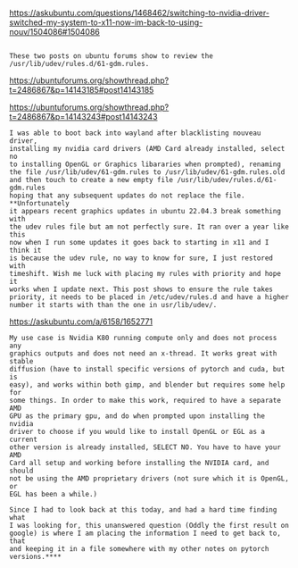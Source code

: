 https://askubuntu.com/questions/1468462/switching-to-nvidia-driver-switched-my-system-to-x11-now-im-back-to-using-nouv/1504086#1504086  

```plaintext

These two posts on ubuntu forums show to review the
/usr/lib/udev/rules.d/61-gdm.rules.
```
https://ubuntuforums.org/showthread.php?t=2486867&p=14143185#post14143185  

https://ubuntuforums.org/showthread.php?t=2486867&p=14143243#post14143243  

```plaintext
I was able to boot back into wayland after blacklisting nouveau driver,
installing my nvidia card drivers (AMD Card already installed, select no
to installing OpenGL or Graphics libararies when prompted), renaming
the file /usr/lib/udev/61-gdm.rules to /usr/lib/udev/61-gdm.rules.old
and then touch to create a new empty file /usr/lib/udev/rules.d/61-gdm.rules
hoping that any subsequent updates do not replace the file. **Unfortunately
it appears recent graphics updates in ubuntu 22.04.3 break something with
the udev rules file but am not perfectly sure. It ran over a year like this
now when I run some updates it goes back to starting in x11 and I think it
is because the udev rule, no way to know for sure, I just restored with
timeshift. Wish me luck with placing my rules with priority and hope it
works when I update next. This post shows to ensure the rule takes
priority, it needs to be placed in /etc/udev/rules.d and have a higher
number it starts with than the one in usr/lib/udev/.
```  
https://askubuntu.com/a/6158/1652771  
  
```plaintext
My use case is Nvidia K80 running compute only and does not process any
graphics outputs and does not need an x-thread. It works great with stable
diffusion (have to install specific versions of pytorch and cuda, but is
easy), and works within both gimp, and blender but requires some help for
some things. In order to make this work, required to have a separate AMD
GPU as the primary gpu, and do when prompted upon installing the nvidia
driver to choose if you would like to install OpenGL or EGL as a current
other version is already installed, SELECT NO. You have to have your AMD
Card all setup and working before installing the NVIDIA card, and should
not be using the AMD proprietary drivers (not sure which it is OpenGL, or
EGL has been a while.)

Since I had to look back at this today, and had a hard time finding what
I was looking for, this unanswered question (Oddly the first result on
google) is where I am placing the information I need to get back to, that
and keeping it in a file somewhere with my other notes on pytorch versions.****
```
